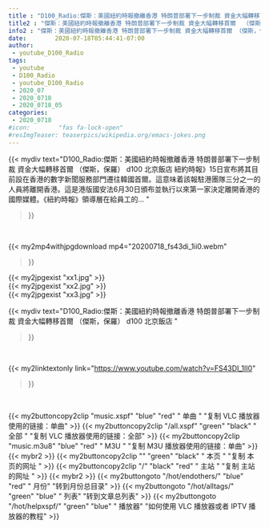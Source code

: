 ```yaml
---
title : "D100_Radio:傑斯：美國紐約時報撤離香港 特朗普部署下一步制裁 資金大幅轉移首爾  （傑斯，保羅） d100 北京飯店 "
title2 : "傑斯：美國紐約時報撤離香港 特朗普部署下一步制裁 資金大幅轉移首爾  （傑斯，保羅） d100 北京飯店 "
info2 : "傑斯：美國紐約時報撤離香港 特朗普部署下一步制裁 資金大幅轉移首爾 （傑斯，保羅） d100 北京飯店 紐約時報》15日宣布將其目前設在香港的數字新聞服務部門遷往韓國首爾。這意味着該報駐港團隊三分之一的人員將離開香港。這是港版國安法6月30日頒布並執行以來第一家決定離開香港的國際媒體。《紐約時報》領導層在給員工的... "
date:        2020-07-18T05:44:41-07:00
author:
 - youtube_D100_Radio
tags:
 - youtube
 - D100_Radio
 - youtube_D100_Radio
 - 2020_07
 - 2020_0718
 - 2020_0718_05
categories:
 - 2020_0718
#icon:        "fas fa-lock-open"
#resImgTeaser: teaserpics/wikipedia.org/emacs-jokes.png
---
```


{{< mydiv text="D100_Radio:傑斯：美國紐約時報撤離香港 特朗普部署下一步制裁 資金大幅轉移首爾 （傑斯，保羅） d100 北京飯店 紐約時報》15日宣布將其目前設在香港的數字新聞服務部門遷往韓國首爾。這意味着該報駐港團隊三分之一的人員將離開香港。這是港版國安法6月30日頒布並執行以來第一家決定離開香港的國際媒體。《紐約時報》領導層在給員工的... "
>}}
<br>


{{< my2mp4withjpgdownload mp4="20200718_fs43di_1ii0.webm"
>}}

{{< my2jpgexist "xx1.jpg" >}}<br>
{{< my2jpgexist "xx2.jpg" >}}<br>
{{< my2jpgexist "xx3.jpg" >}}<br>



{{< mydiv text="D100_Radio:傑斯：美國紐約時報撤離香港 特朗普部署下一步制裁 資金大幅轉移首爾  （傑斯，保羅） d100 北京飯店 "
>}}
<br>

{{< my2linktextonly link="https://www.youtube.com/watch?v=FS43DI_1II0"
>}}


<br>

{{< my2buttoncopy2clip "music.xspf"        "blue"   "red"    " 单曲 "  "复制 VLC 播放器使用的链接：单曲" >}} {{< my2buttoncopy2clip "/all.xspf"         "green"  "black"  " 全部 "  "复制 VLC 播放器使用的链接：全部" >}} {{< my2buttoncopy2clip "music.m3u8"        "blue"   "red"    " M3U  "    "复制 M3U 播放器使用的链接：单曲" >}} {{< mybr2 >}} {{< my2buttoncopy2clip ""                  "green"  "black"  " 本页 "    "复制 本页的网址 " >}} {{< my2buttoncopy2clip "/"                 "black"  "red"    " 主站 "    "复制 主站的网址 " >}} {{< mybr2 >}} {{< my2buttongoto      "/hot/endothers/"   "blue"   "red"    " 月份"   "转到月份总目录" >}} {{< my2buttongoto      "/hot/alltags/"     "green"  "blue"   " 列表"   "转到文章总列表" >}} {{< my2buttongoto      "/hot/helpxspf/"    "green"  "blue"   " 播放器" "如何使用 VLC 播放器或者 IPTV 播放器的教程" >}} 
